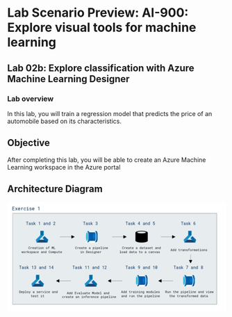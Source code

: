# Lab Scenario Preview: AI-900: Explore visual tools for machine learning

## Lab 02b: Explore classification with Azure Machine Learning Designer

### Lab overview

In this lab, you will train a regression model that predicts the price of an automobile based on its characteristics.

## Objective
  
After completing this lab, you will be able to create an Azure Machine Learning workspace in the Azure portal

## Architecture Diagram

 ![](media/ai-900-2b.png)
